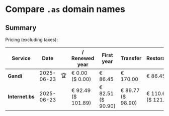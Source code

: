 # Compare `.as` domain names

## Summary

Pricing (excluding taxes):

| Service | Date |  | / Renewed year | First year | Transfer | Restoration |
|--|--|--|--|--|--|--|
| **Gandi** | 2025-06-23 | 🏆 | € 0.00<br>($ 0.00) | € 86.45 | € 170.00 | € 86.45 |
| **Internet.bs** | 2025-06-23 |  | € 92.49<br>($ 101.89) | € 82.51<br>($ 90.90) | € 89.77<br>($ 98.90) | € 110.69<br>($ 121.89) |
